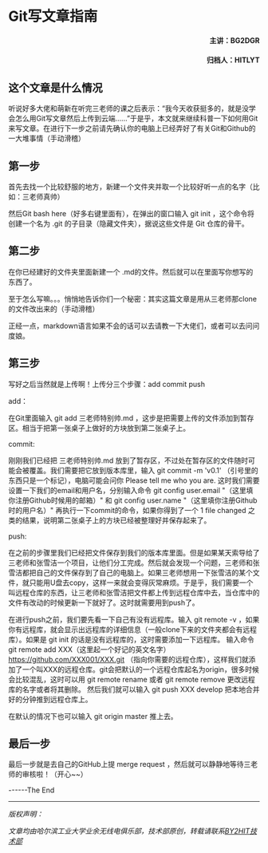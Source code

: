 # Git写文章指南
#### <p align="right"> 主讲：BG2DGR</p>
#### <p align="right"> 归档人：HITLYT</p>
## 这个文章是什么情况
听说好多大佬和萌新在听完三老师的课之后表示：“我今天收获挺多的，就是没学会怎么用Git写文章然后上传到云端……”于是乎，本文就来继续科普一下如何用Git来写文章。在进行下一步之前请先确认你的电脑上已经弄好了有关Git和Github的一大堆事情（手动滑稽）

## 第一步
首先去找一个比较舒服的地方，新建一个文件夹并取一个比较好听一点的名字（比如：三老师真帅）

然后Git bash here（好多右键里面有），在弹出的窗口输入 git init ，这个命令将创建一个名为 .git 的子目录（隐藏文件夹），据说这些文件是 Git 仓库的骨干。

## 第二步
在你已经建好的文件夹里面新建一个 .md的文件。然后就可以在里面写你想写的东西了。

至于怎么写嘛。。。悄悄地告诉你们一个秘密：其实这篇文章是用从三老师那clone的文件改出来的（手动滑稽）

正经一点，markdown语言如果不会的话可以去请教一下大佬们，或者可以去问问度娘。

## 第三步
写好之后当然就是上传啊！上传分三个步骤：add commit push

add：

在Git里面输入 git add 三老师特别帅.md ，这步是把需要上传的文件添加到暂存区。相当于把第一张桌子上做好的方块放到第二张桌子上。

commit:

刚刚我们已经把 三老师特别帅.md 放到了暂存区，不过处在暂存区的文件随时可能会被覆盖。我们需要把它放到版本库里，输入 git commit -m 'v0.1' （引号里的东西只是一个标记），电脑可能会问你 Please tell me who you are. 
这时我们需要设置一下我们的email和用户名，分别输入命令 git config user.email "（这里填你注册Github时候用的邮箱）" 和 git config user.name "（这里填你注册Github时的用户名）"
再执行一下commit的命令，如果你得到了一个 1 file changed 之类的结果，说明第二张桌子上的方块已经被整理好并保存起来了。

push:

在之前的步骤里我们已经把文件保存到我们的版本库里面。但是如果某天索导给了三老师和张雪洁一个项目，让他们分工完成。然后就会发现一个问题，三老师和张雪洁都把自己的文件保存到了自己的电脑上。如果三老师想用一下张雪洁的某个文件，就只能用U盘去copy，这样一来就会变得灰常麻烦。于是乎，我们需要一个叫远程仓库的东西，让三老师和张雪洁把文件都上传到远程仓库中去，当仓库中的文件有改动的时候更新一下就好了。这时就需要用到push了。

在进行push之前，我们要先看一下自己有没有远程库。输入 git remote -v ，如果你有远程库，就会显示出远程库的详细信息（一般clone下来的文件夹都会有远程库）。如果是 git init 的话是没有远程库的，这时需要添加一下远程库。
输入命令 git remote add   XXX（这里起一个好记的英文名字） https://github.com/XXX001/XXX.git （指向你需要的远程仓库），这样我们就添加了一个叫XXX的远程仓库。git会把默认的一个远程仓库起名为origin，很多时候会比较混乱，这时可以用 git remote rename 或者 git remote remove 更改远程库的名字或者将其删除。
然后我们就可以输入 git push XXX develop 把本地合并好的分钟推到远程仓库上。

在默认的情况下也可以输入 git origin master 推上去。

## 最后一步
最后一步就是去自己的GitHub上提 merge request ，然后就可以静静地等待三老师的审核啦！（开心~~）


------The End



----
<i>
<front color=lime>
版权声明：</p>
文章均由哈尔滨工业大学业余无线电俱乐部，技术部原创，转载请联系<a href=zhaoyuhao@by2hit.net>BY2HIT技术部</a>
</i>